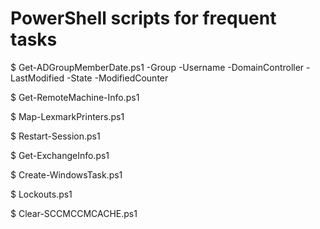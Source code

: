 # PowerShell scripts for frequent tasks

$ Get-ADGroupMemberDate.ps1
  -Group
  -Username
  -DomainController
  -LastModified
  -State
  -ModifiedCounter

$ Get-RemoteMachine-Info.ps1

$ Map-LexmarkPrinters.ps1

$ Restart-Session.ps1

$ Get-ExchangeInfo.ps1

$ Create-WindowsTask.ps1

$ Lockouts.ps1

$ Clear-SCCMCCMCACHE.ps1
